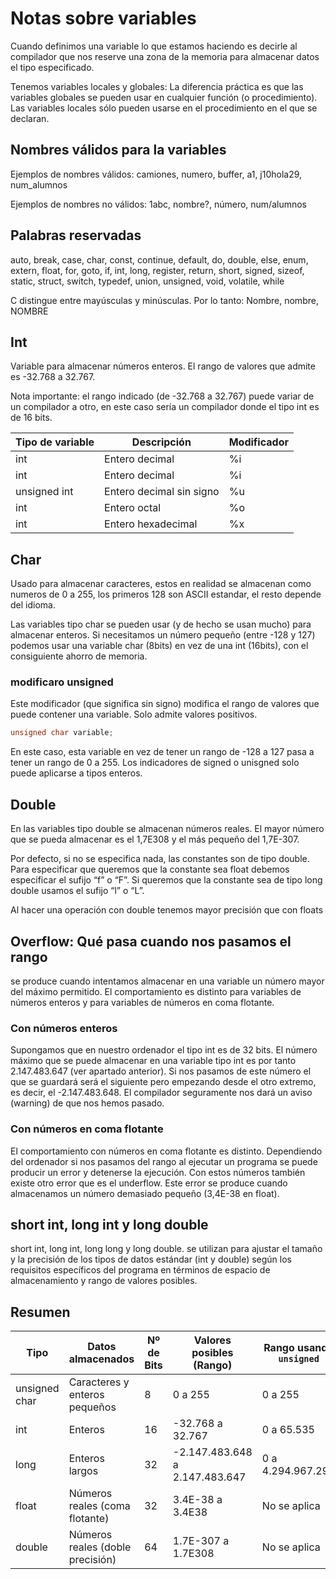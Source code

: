 # Notas sobre variables

Cuando definimos una variable lo que estamos haciendo es decirle al compilador que nos reserve una zona de la memoria para almacenar datos el tipo especificado.

Tenemos variables locales y globales: La diferencia práctica es que las variables globales se pueden usar en cualquier función (o procedimiento). Las variables locales sólo pueden usarse en el procedimiento en el que se declaran.

## Nombres válidos para la variables

Ejemplos de nombres válidos: camiones, numero, buffer, a1, j10hola29, num_alumnos

Ejemplos de nombres no válidos: 1abc, nombre?, número, num/alumnos

## Palabras reservadas

auto, break, case, char, const, continue, default, do, double, else, enum, extern, float, for, goto, if, int, long, register, return, short, signed, sizeof, static, struct, switch, typedef, union, unsigned, void, volatile, while

C distingue entre mayúsculas y minúsculas. Por lo tanto: Nombre, nombre, NOMBRE

## Int

Variable para almacenar números enteros. El rango de valores que admite es -32.768 a 32.767.

Nota importante: el rango indicado (de -32.768 a 32.767) puede variar de un
compilador a otro, en este caso sería un compilador donde el tipo int es de 16 bits.

| Tipo de variable  | Descripción                  | Modificador |
|-------------------|------------------------------|-------------|
| int               | Entero decimal               | %i          |
| int               | Entero decimal               | %i          |
| unsigned int      | Entero decimal sin signo     | %u          |
| int               | Entero octal                 | %o          |
| int               | Entero hexadecimal           | %x          |

## Char

Usado para almacenar caracteres, estos en realidad se almacenan como numeros de 0 a 255, los primeros 128 son ASCII estandar, el resto depende del idioma.

Las variables tipo char se pueden usar (y de hecho se usan mucho) para almacenar enteros. Si necesitamos un número pequeño (entre -128 y 127) podemos usar una variable char (8bits) en vez de una int (16bits), con el consiguiente ahorro de memoria.

### modificaro unsigned

Este modificador (que significa sin signo) modifica el rango de valores que puede contener una variable. Solo admite valores positivos.

```c
unsigned char variable;
```

En este caso, esta variable en vez de tener un rango de -128 a 127 pasa a tener un rango de 0 a 255. Los indicadores de signed o unisgned solo puede aplicarse a tipos enteros.

## Double

En las variables tipo double se almacenan números reales. El mayor número que se pueda almacenar es el 1,7E308 y el más pequeño del 1,7E-307.

Por defecto, si no se especifica nada, las constantes son de tipo double. Para especificar que queremos que la constante sea float debemos especificar el sufijo “f” o “F”. Si queremos que la constante sea de tipo long double usamos el sufijo “l” o “L”.

Al hacer una operación con double tenemos mayor precisión que con floats

## Overflow: Qué pasa cuando nos pasamos el rango

se produce cuando intentamos almacenar en una variable un número mayor del máximo permitido. El comportamiento es distinto para variables de números enteros y para variables de números en coma flotante.

### Con números enteros

Supongamos que en nuestro ordenador el tipo int es de 32 bits. El número máximo que se puede almacenar en una variable tipo int es por tanto 2.147.483.647 (ver apartado anterior). Si nos pasamos de este número el que se guardará será el siguiente pero empezando desde el otro extremo, es decir, el -2.147.483.648. El compilador seguramente nos dará un aviso (warning) de que nos hemos pasado.

### Con números en coma flotante
El comportamiento con números en coma flotante es distinto. Dependiendo del ordenador si nos pasamos del rango al ejecutar un programa se puede producir un error y detenerse la ejecución. Con estos números también existe otro error que es el underflow. Este error se produce cuando almacenamos un número demasiado pequeño (3,4E-38 en float).

## short int, long int y long double

short int, long int, long long y long double. se utilizan para ajustar el tamaño y la precisión de los tipos de datos estándar (int y double) según los requisitos específicos del programa en términos de espacio de almacenamiento y rango de valores posibles.

## Resumen

| Tipo         | Datos almacenados              | Nº de Bits | Valores posibles (Rango)                    | Rango usando `unsigned` |
|--------------|--------------------------------|------------|--------------------------------------------|-------------------------|
| unsigned char| Caracteres y enteros pequeños  | 8          | 0 a 255                                    | 0 a 255                 |
| int          | Enteros                        | 16         | -32.768 a 32.767                           | 0 a 65.535              |
| long         | Enteros largos                 | 32         | -2.147.483.648 a 2.147.483.647             | 0 a 4.294.967.295       |
| float        | Números reales (coma flotante) | 32         | 3.4E-38 a 3.4E38                           | No se aplica            |
| double       | Números reales (doble precisión)| 64         | 1.7E-307 a 1.7E308                         | No se aplica            |




